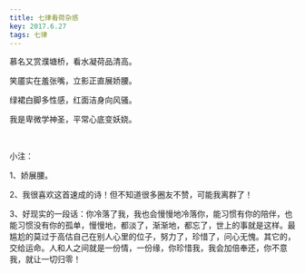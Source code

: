 ```yaml
---
title: 七律看荷杂感
key: 2017.6.27
tags: 七律
---
```


慕名又赏濮塘桥，看水凝荷品清高。

笑靥实在羞张嘴，立影正直展娇腰。

绿裙白脚多性感，红面洁身向风骚。

我是卑微学神圣，平常心底变妖娆。

</br>

小注：

1、娇展腰。

2、我很喜欢这首速成的诗！但不知道很多圈友不赞，可能我离群了！

3、好现实的一段话：你冷落了我，我也会慢慢地冷落你，能习惯有你的陪伴，也能习惯没有你的孤单，慢慢地，都淡了，渐渐地，都忘了，世上的事就是这样。最尴尬的莫过于高估自己在别人心里的位子，努力了，珍惜了，问心无愧。其它的，交给运命。人和人之间就是一份情，一份缘，你珍惜我，我会加倍奉还，你不意我，就让一切归零！

</br>

